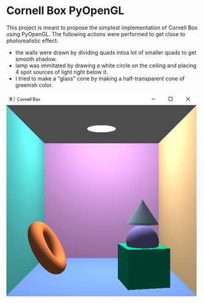# Cornell Box PyOpenGL
This project is meant to propose the simplest implementation of Cornell Box using PyOpenGL. The following actions were performed to get close to photorealistic effect:
* the walls were drawn by dividing quads intoa lot of smaller quads to get smooth shadow.
* lamp was immitated by drawing a white circle on the ceiling and placing 4 spot sources of light right below it.
* I tried to make a "glass" cone by making a half-transparent cone of greenish color.

![img](img.png)